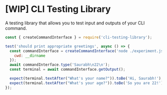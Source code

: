# [WIP] CLI Testing Library

A testing library that allows you to test input and outputs of your CLI command.

```js
const { createCommandInterface } = require('cli-testing-library');

test('should print appropriate greetings', async () => {
  const commandInterface = createCommandInterface('node ./experiment.js', {
    cwd: __dirname
  });
  await commandInterface.type('Saurabh\n22\n');
  const terminal = await commandInterface.getOutput();

  expect(terminal.textAfter("What's your name?")).toBe('Hi, Saurabh!');
  expect(terminal.textAfter("What's your age?")).toBe('So you are 22!');
});

```